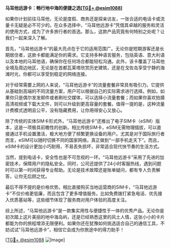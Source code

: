 **马耳他远游卡：畅行地中海的便捷之选[[TG💪+ @esim1088](https://t.me/s/esim1088)]**

如果你计划前往马耳他，无论是度假、商务还是探亲访友，一张合适的电话卡或流量卡无疑是必不可少的。在众多选择中，“马耳他远游卡”凭借其卓越的服务和灵活的使用方式，成为了许多旅行者的首选。那么，这款产品究竟有何特别之处呢？让我们一起来深入了解。

首先，“马耳他远游卡”的最大亮点在于它的适用范围广。无论你是短期游客还是长期居住者，这款卡都能满足你的需求。它支持多种语言服务，包括英语、意大利语以及本地的马耳他语，确保你在任何场合都能轻松沟通。此外，该卡覆盖了马耳他全境及周边地区，无论是在首都瓦莱塔欣赏历史建筑，还是在戈佐岛享受宁静的海滩时光，你都可以享受到稳定的网络连接。

对于经常需要上网的人来说，“马耳他远游卡”的流量套餐非常具有吸引力。它提供从基础到高端的不同流量方案，用户可以根据自己的实际需求进行选择。例如，如果你只是偶尔发发邮件或者刷社交媒体，可以选择小流量套餐；而如果你喜欢拍摄高清视频或下载大文件，则可以升级到更高容量的套餐。值得一提的是，这种流量计费模式透明且公平，没有隐藏费用，让你用得安心又放心。

除了传统的实体SIM卡形式外，“马耳他远游卡”还推出了电子SIM卡（eSIM）版本，这是一项极具前瞻性的创新。相比传统SIM卡，eSIM无需物理插拔，可以直接通过手机设置激活，极大地方便了频繁更换设备的用户。尤其是对于国际旅行者而言，eSIM可以随时切换不同的国家网络，真正做到“一部手机走天下”。而且，eSIM卡的设计更加小巧耐用，不易丢失损坏，非常适合现代快节奏的生活方式。

当然，提到电话卡，安全性也是不可忽视的一环。“马耳他远游卡”采用了先进的加密技术，保障用户的隐私安全。同时，公司还提供了24小时客服热线，遇到问题时可以第一时间获得专业帮助。无论是技术故障还是账单疑问，都有专人负责解答，让你无后顾之忧。

最后不得不提的是价格优势。相比直接购买当地运营商的SIM卡，“马耳他远游卡”不仅价格更低廉，而且包含了更多增值服务。比如免费拨打紧急电话、优先接入优质基站等，这些细节体现了服务商对用户体验的高度关注。

综上所述，“马耳他远游卡”是一款集实用性与便捷性于一体的优秀产品。无论你是初次踏上这片美丽的地中海岛屿，还是已经熟悉这里的风土人情，这张小小的卡片都能为你的旅程增添无限便利。如果你还在犹豫如何挑选适合自己的通信工具，不妨试试“马耳他远游卡”，相信它会成为你旅途中的得力助手！

[[TG💪+ @esim1088](https://t.me/s/esim1088) ![Image](https://i.postimg.cc/4NQfJmqS/Snipaste-2025-05-13-00-14-12.png)]